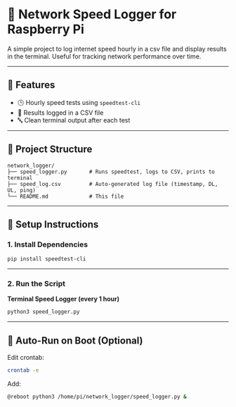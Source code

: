 # 📱 Network Speed Logger for Raspberry Pi

A simple project to log internet speed hourly in a csv file and display results in the terminal. Useful for tracking network performance over time.

---

## 🔧 Features

* 🕒 Hourly speed tests using `speedtest-cli`
* 📁 Results logged in a CSV file
* 🔤 Clean terminal output after each test

---

## 📁 Project Structure

```
network_logger/
├── speed_logger.py       # Runs speedtest, logs to CSV, prints to terminal
├── speed_log.csv         # Auto-generated log file (timestamp, DL, UL, ping)
└── README.md             # This file
```

---

## 🚀 Setup Instructions

### 1. Install Dependencies

```bash
pip install speedtest-cli
```

---

### 2. Run the Script

**Terminal Speed Logger (every 1 hour)**

```bash
python3 speed_logger.py
```

---

## 🔄 Auto-Run on Boot (Optional)

Edit crontab:

```bash
crontab -e
```

Add:

```bash
@reboot python3 /home/pi/network_logger/speed_logger.py &
```

